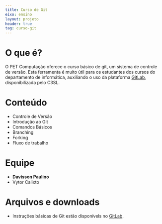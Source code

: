 ```yaml
---
title: Curso de Git
eixo: ensino
layout: projeto
header: true
tag: curso-git
---
```


# O que é?
O PET Computação oferece o curso básico de git, um sistema de controle de versão.
Esta ferramenta é muito útil para os estudantes dos cursos do departamento de informática,
auxiliando o uso da plataforma [GitLab](https://gitlab.c3sl.ufpr.br), disponibilizada pelo C3SL.

# Conteúdo
* Controle de Versão
* Introdução ao Git
* Comandos Básicos
* Branching
* Forking
* Fluxo de trabalho

# Equipe
* **Davisson Paulino**
* Vytor Calixto

# Arquivos e downloads
* Instruções básicas de Git estão disponívels no [GitLab](https://gitlab.c3sl.ufpr.br/pet/treinamentoGit/wikis/home).
